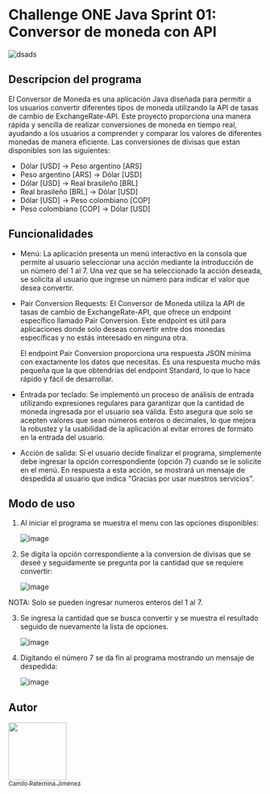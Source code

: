 # Challenge ONE Java Sprint 01: Conversor de moneda con API

![dsads](https://github.com/CamiloPJ/ConversorDeMoneda/assets/126632936/0794af09-2c93-4c7f-9886-130c55db4654)

## Descripcion del programa 
El Conversor de Moneda es una aplicación Java diseñada para permitir a los usuarios convertir diferentes tipos de moneda utilizando la API de tasas de cambio de ExchangeRate-API. Este proyecto proporciona una manera rápida y sencilla de realizar conversiones de moneda en tiempo real, ayudando a los usuarios a comprender y comparar los valores de diferentes monedas de manera eficiente.
Las conversiones de divisas que estan disponibles son las siguientes:

* Dólar [USD] → Peso argentino [ARS]
* Peso argentino [ARS] → Dólar [USD]
* Dólar [USD] → Real brasileño [BRL]
* Real brasileño [BRL] → Dólar [USD]
* Dólar [USD] → Peso colombiano [COP]
* Peso colombiano [COP] → Dólar [USD]

## Funcionalidades
* Menú: La aplicación presenta un menú interactivo en la consola que permite al usuario seleccionar una acción mediante la introducción de un número del 1 al 7. Una vez que se ha seleccionado la acción deseada, se solicita al usuario que ingrese un número para indicar el valor que desea convertir.
* Pair Conversion Requests: El Conversor de Moneda utiliza la API de tasas de cambio de ExchangeRate-API, que ofrece un endpoint específico llamado Pair Conversion. Este endpoint es útil para aplicaciones donde solo deseas convertir entre dos monedas específicas y no estás interesado en ninguna otra.

  El endpoint Pair Conversion proporciona una respuesta JSON mínima con exactamente los datos que necesitas. Es una respuesta mucho más pequeña que la que obtendrías del endpoint Standard, lo que lo hace rápido y fácil de desarrollar.

* Entrada por teclado: Se implementó un proceso de análisis de entrada utilizando expresiones regulares para garantizar que la cantidad de moneda ingresada por el usuario sea válida. Esto asegura que solo se acepten valores que sean números enteros o decimales, lo que mejora la robustez y la usabilidad de la aplicación al evitar errores de formato en la entrada del usuario.

* Acción de salida: Si el usuario decide finalizar el programa, simplemente debe ingresar la opción correspondiente (opción 7) cuando se le solicite en el menú. En respuesta a esta acción, se mostrará un mensaje de despedida al usuario que indica "Gracias por usar nuestros servicios".

## Modo de uso
1. Al iniciar el programa se muestra el menu con las opciones disponibles:

    ![image](https://github.com/CamiloPJ/ConversorDeMoneda/assets/126632936/9ad0965e-6d55-4a5a-9483-51958ff8541a)


2. Se digita la opción correspondiente a la conversion de divisas que se deseé y seguidamente se pregunta por la cantidad que se requiere convertir:

    ![image](https://github.com/CamiloPJ/ConversorDeMoneda/assets/126632936/9eb187e5-d9fa-4e33-8e70-294bddff9bf2)

NOTA: Solo se pueden ingresar numeros enteros del 1 al 7.

3. Se ingresa la cantidad que se busca convertir y se muestra el resultado seguido de nuevamente la lista de opciones.

    ![image](https://github.com/CamiloPJ/ConversorDeMoneda/assets/126632936/bf2d83cf-8bad-49e6-83e3-915fcda6ef5d)

4. Digitando el número 7 se da fin al programa mostrando un mensaje de despedida:

    ![image](https://github.com/CamiloPJ/ConversorDeMoneda/assets/126632936/3643822f-9d28-44cf-9445-f13b67889810)

## Autor
[<img src="https://avatars.githubusercontent.com/u/126632936?v=4" width=115><br><sub>Camilo Paternina Jiménez</sub>](https://github.com/CamiloPJ)

  
